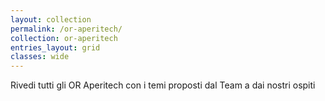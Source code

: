 ```yaml
---
layout: collection
permalink: /or-aperitech/
collection: or-aperitech
entries_layout: grid
classes: wide
---
```


Rivedi tutti gli OR Aperitech con i temi proposti dal Team a dai nostri ospiti

